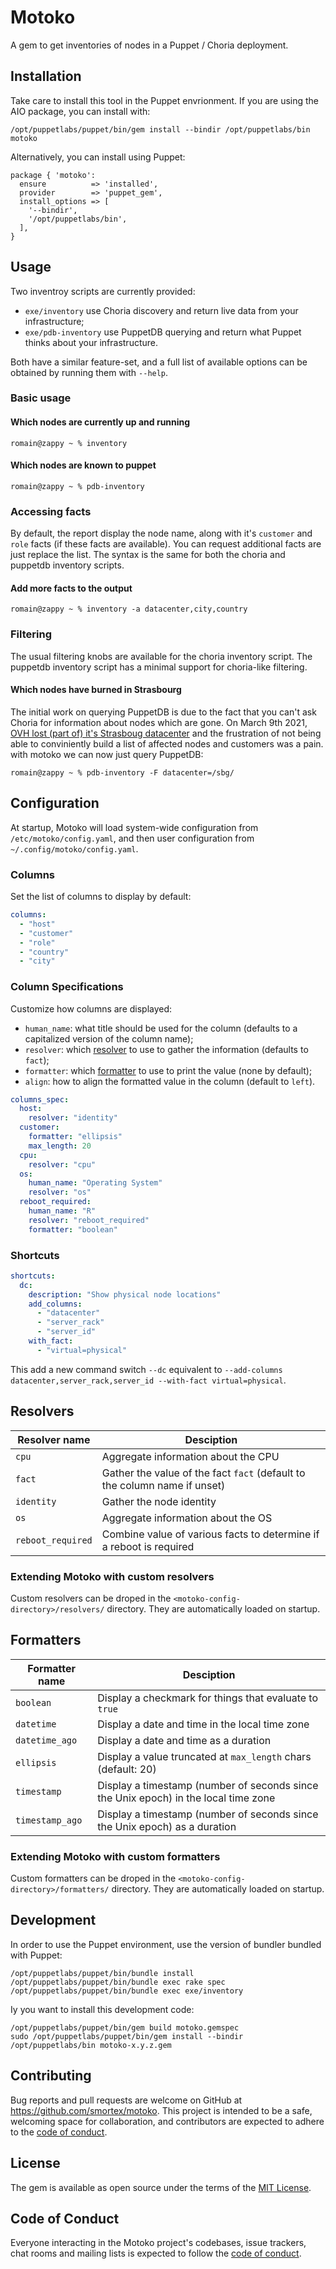 # Motoko

A gem to get inventories of nodes in a Puppet / Choria deployment.

## Installation

Take care to install this tool in the Puppet envrionment.  If you are using the AIO package, you can install with:

```
/opt/puppetlabs/puppet/bin/gem install --bindir /opt/puppetlabs/bin motoko
```

Alternatively, you can install using Puppet:

```puppet
package { 'motoko':
  ensure          => 'installed',
  provider        => 'puppet_gem',
  install_options => [
    '--bindir',
    '/opt/puppetlabs/bin',
  ],
}
```

## Usage

Two inventroy scripts are currently provided:

* `exe/inventory` use Choria discovery and return live data from your infrastructure;
* `exe/pdb-inventory` use PuppetDB querying and return what Puppet thinks about your infrastructure.

Both have a similar feature-set, and a full list of available options can be obtained by running them with `--help`.

### Basic usage

#### Which nodes are currently up and running

```sh-session
romain@zappy ~ % inventory
```

#### Which nodes are known to puppet

```sh-session
romain@zappy ~ % pdb-inventory
```

### Accessing facts

By default, the report display the node name, along with it's `customer` and `role` facts (if these facts are available).  You can request additional facts are just replace the list.  The syntax is the same for both the choria and puppetdb inventory scripts.

#### Add more facts to the output

```sh-session
romain@zappy ~ % inventory -a datacenter,city,country
```

### Filtering

The usual filtering knobs are available for the choria inventory script.  The puppetdb inventory script has a minimal support for choria-like filtering.

#### Which nodes have burned in Strasbourg

The initial work on querying PuppetDB is due to the fact that you can't ask Choria for information about nodes which are gone.  On March 9th 2021, [OVH lost (part of) it's Strasboug datacenter](https://twitter.com/olesovhcom/status/1369478732247932929?ref_src=twsrc%5Etfw) and the frustration of not being able to conviniently build a list of affected nodes and customers was a pain. with motoko we can now just query PuppetDB:

```sh-session
romain@zappy ~ % pdb-inventory -F datacenter=/sbg/
```
## Configuration

At startup, Motoko will load system-wide configuration from `/etc/motoko/config.yaml`, and then user configuration from `~/.config/motoko/config.yaml`.

### Columns

Set the list of columns to display by default:

```yaml
columns:
  - "host"
  - "customer"
  - "role"
  - "country"
  - "city"
```

### Column Specifications

Customize how columns are displayed:

* `human_name`: what title should be used for the column (defaults to a capitalized version of the column name);
* `resolver`: which [resolver](#resolvers) to use to gather the information (defaults to `fact`);
* `formatter`: which [formatter](#formatters) to use to print the value (none by default);
* `align`: how to align the formatted value in the column (default to `left`).

```yaml
columns_spec:
  host:
    resolver: "identity"
  customer:
    formatter: "ellipsis"
    max_length: 20
  cpu:
    resolver: "cpu"
  os:
    human_name: "Operating System"
    resolver: "os"
  reboot_required:
    human_name: "R"
    resolver: "reboot_required"
    formatter: "boolean"
```

### Shortcuts

```yaml
shortcuts:
  dc:
    description: "Show physical node locations"
    add_columns:
      - "datacenter"
      - "server_rack"
      - "server_id"
    with_fact:
      - "virtual=physical"
```

This add a new command switch `--dc` equivalent to `--add-columns datacenter,server_rack,server_id --with-fact virtual=physical`.

## Resolvers

| Resolver name     | Desciption |
|-------------------|------------|
| `cpu`             | Aggregate information about the CPU |
| `fact`            | Gather the value of the fact `fact` (default to the column name if unset) |
| `identity`        | Gather the node identity |
| `os`              | Aggregate information about the OS |
| `reboot_required` | Combine value of various facts to determine if a reboot is required |

### Extending Motoko with custom resolvers

Custom resolvers can be droped in the `<motoko-config-directory>/resolvers/` directory.  They are automatically loaded on startup.

## Formatters

| Formatter name  | Desciption |
|-----------------|------------|
| `boolean`       | Display a checkmark for things that evaluate to `true` |
| `datetime`      | Display a date and time in the local time zone |
| `datetime_ago`  | Display a date and time as a duration |
| `ellipsis`      | Display a value truncated at `max_length` chars (default: 20) |
| `timestamp`     | Display a timestamp (number of seconds since the Unix epoch) in the local time zone |
| `timestamp_ago` | Display a timestamp (number of seconds since the Unix epoch) as a duration |

### Extending Motoko with custom formatters

Custom formatters can be droped in the `<motoko-config-directory>/formatters/` directory.  They are automatically loaded on startup.

## Development

In order to use the Puppet environment, use the version of bundler bundled with Puppet:

```
/opt/puppetlabs/puppet/bin/bundle install
/opt/puppetlabs/puppet/bin/bundle exec rake spec
/opt/puppetlabs/puppet/bin/bundle exec exe/inventory
```

Iy you want to install this development code:

```
/opt/puppetlabs/puppet/bin/gem build motoko.gemspec
sudo /opt/puppetlabs/puppet/bin/gem install --bindir /opt/puppetlabs/bin motoko-x.y.z.gem
```

## Contributing

Bug reports and pull requests are welcome on GitHub at https://github.com/smortex/motoko. This project is intended to be a safe, welcoming space for collaboration, and contributors are expected to adhere to the [code of conduct](https://github.com/smortex/motoko/blob/master/CODE_OF_CONDUCT.md).


## License

The gem is available as open source under the terms of the [MIT License](https://opensource.org/licenses/MIT).

## Code of Conduct

Everyone interacting in the Motoko project's codebases, issue trackers, chat rooms and mailing lists is expected to follow the [code of conduct](https://github.com/smortex/motoko/blob/master/CODE_OF_CONDUCT.md).
